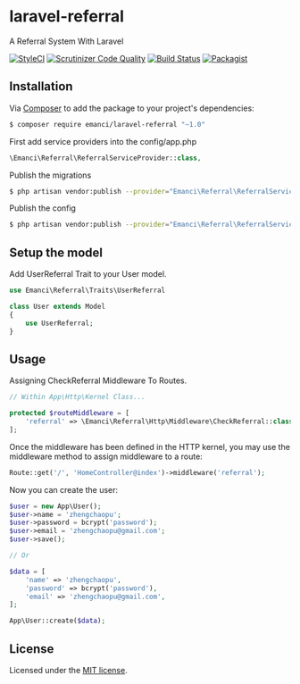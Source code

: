 # laravel-referral

A Referral System With Laravel

[![StyleCI](https://styleci.io/repos/115917817/shield?branch=master)](https://styleci.io/repos/115917817)
[![Scrutinizer Code Quality](https://scrutinizer-ci.com/g/emanci/laravel-referral/badges/quality-score.png?b=master)](https://scrutinizer-ci.com/g/emanci/laravel-referral/?branch=master)
[![Build Status](https://scrutinizer-ci.com/g/emanci/laravel-referral/badges/build.png?b=master)](https://scrutinizer-ci.com/g/emanci/laravel-referral/build-status/master)
[![Packagist](https://img.shields.io/packagist/l/doctrine/orm.svg)](https://packagist.org/packages/emanci/laravel-referral)

## Installation

Via [Composer](https://getcomposer.org) to add the package to your project's dependencies:

```bash
$ composer require emanci/laravel-referral "~1.0"
```

First add service providers into the config/app.php

```php
\Emanci\Referral\ReferralServiceProvider::class,
```

Publish the migrations

```bash
$ php artisan vendor:publish --provider="Emanci\Referral\ReferralServiceProvider" --tag="migrations"
```

Publish the config

```bash
$ php artisan vendor:publish --provider="Emanci\Referral\ReferralServiceProvider" --tag="config"
```

## Setup the model

Add UserReferral Trait to your User model.

```php
use Emanci\Referral\Traits\UserReferral

class User extends Model
{
    use UserReferral;
}
```

## Usage

Assigning CheckReferral Middleware To Routes.

```php
// Within App\Http\Kernel Class...

protected $routeMiddleware = [
    'referral' => \Emanci\Referral\Http\Middleware\CheckReferral::class,
];
```

Once the middleware has been defined in the HTTP kernel, you may use the middleware method to assign middleware to a route:

```php
Route::get('/', 'HomeController@index')->middleware('referral');
```

Now you can create the user:

```php
$user = new App\User();
$user->name = 'zhengchaopu';
$user->password = bcrypt('password');
$user->email = 'zhengchaopu@gmail.com';
$user->save();

// Or

$data = [
    'name' => 'zhengchaopu',
    'password' => bcrypt('password'),
    'email' => 'zhengchaopu@gmail.com',
];

App\User::create($data);
```


## License

Licensed under the [MIT license](https://github.com/emanci/laravel-referral/blob/master/LICENSE).
